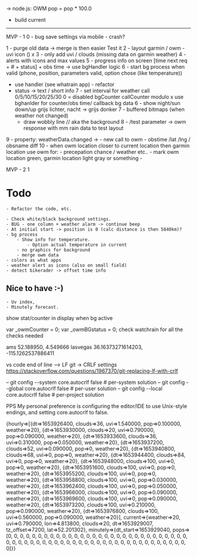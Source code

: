 -> node.js: OWM pop = pop * 100.0 
+ build current

--------------------

MVP - 1 
0 - bug save settings via mobile - crash?

1 - purge old data -> merge is then easier
	Test it
2 - layout garmin / owm
	- uvi icon ()
x 3 - only add uvi / clouds (missing data on garmin weather)
4 - alerts with icons and max values
5 - progress info on screen [time next req + # + status] + obs time -> use bgHandler logic
6 - start bg process when valid (phone, position, parameters valid, option chose (like temperature))
- use handler (see whatrain app) - refactor
- status -> text / short info
7 - set interval for weather call 0/5/10/15/20/25/30
	0 = disabled
	bgCounter callCounter modulo x 
	use bghanlder for counter/obs time/ callback bg data
6 - show night/sun down/up
	grijs lichter, nacht -> grijs donker
7 -  buffered bitmaps (when weather not changed)
	- draw wobbly line // aka the background
8 - /test parameter -> owm response with mm rain data to test layout

9 - property: weatherData.changed -> 
	- new call to owm
	- obstime /lat /lng / obsname diff
10 - when owm location closer to current location then garmin location use owm for:
	- precepation chance / weather etc..
	- mark owm location green, garmin location light gray or something
	- 

MVP - 2
1 
# Todo
	- Refactor the code, etc.
	
	- Check white/black background settings.
	- BUG - one column + weather alarm -> continue beep
	- At initial start -> position is 0 (calc distance is then 5840km)? 			
	- bg process
     	- Show info for temperature.
         	- Option actual temperature in current
     	- no graphics for background
    	- merge owm data
    - colors as what apps
    - weather alert as icons (also on small field)
    - detect bikerader -> offset time info
## Nice to have :-)
	- Uv index,
	- Minutely forecast.

show stat/counter in display when bg active

var _owmCounter = 0; 
var _owmBGstatus = 0;
check watchrain for all the checks needed

ams 52.188950, 4.549666
lasvegas 36.16373271614203, -115.1262537886411


vs code end of line --> LF
git -> CRLF settings
https://stackoverflow.com/questions/1967370/git-replacing-lf-with-crlf

  – git config --system core.autocrlf false            # per-system solution
  – git config --global core.autocrlf false            # per-user solution
  – git config --local core.autocrlf false              # per-project solution

PPS My personal preference is configuring the editor/IDE to use Unix-style endings, and setting core.autocrlf to false.


{hourly=>[{dt=>1653926400, clouds=>36, uvi=>1.540000, pop=>0.100000, weather=>20}, {dt=>1653930000, clouds=>20, uvi=>0.790000, pop=>0.090000, weather=>20}, {dt=>1653933600, clouds=>36, uvi=>0.310000, pop=>0.050000, weather=>20}, {dt=>1653937200, clouds=>52, uvi=>0.090000, pop=>0, weather=>20}, {dt=>1653940800, clouds=>68, uvi=>0, pop=>0, weather=>20}, {dt=>1653944400, clouds=>84, uvi=>0, pop=>0, weather=>20}, {dt=>1653948000, clouds=>100, uvi=>0, pop=>0, weather=>20}, {dt=>1653951600, clouds=>100, uvi=>0, pop=>0, weather=>20}, {dt=>1653955200, clouds=>100, uvi=>0, pop=>0, weather=>20}, {dt=>1653958800, clouds=>100, uvi=>0, pop=>0.030000, weather=>20}, {dt=>1653962400, clouds=>100, uvi=>0, pop=>0.050000, weather=>20}, {dt=>1653966000, clouds=>100, uvi=>0, pop=>0.090000, weather=>20}, {dt=>1653969600, clouds=>100, uvi=>0, pop=>0.090000, weather=>20}, {dt=>1653973200, clouds=>100, uvi=>0.210000, pop=>0.090000, weather=>20}, {dt=>1653976800, clouds=>100, uvi=>0.560000, pop=>0.090000, weather=>20}], current=>{weather=>20, uvi=>0.790000, lon=>4.813800, clouds=>20, dt=>1653929007, tz_offset=>7200, lat=>52.201302}, minutely=>{dt_start=>1653929040, pops=>[0, 0, 0, 0, 0, 0, 0, 0, 0, 0, 0, 0, 0, 0, 0, 0, 0, 0, 0, 0, 0, 0, 0, 0, 0, 0, 0, 0, 0, 0, 0, 0, 0, 0, 0, 0, 0, 0, 0, 0, 0, 0, 0, 0, 0, 0, 0, 0, 0, 0, 0, 0, 0, 0, 0, 0, 0, 0, 0, 0, 0]}}